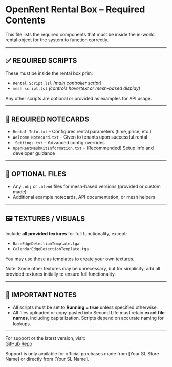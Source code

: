 # OpenRent Rental Box – Required Contents

This file lists the required components that must be inside the in-world rental object for the system to function correctly.

---

## ✅ REQUIRED SCRIPTS
These must be inside the rental box prim:
- `Rental Script.lsl` *(main controller script)*
- `mesh script.lsl` *(controls hovertext or mesh-based display)*

Any other scripts are optional or provided as examples for API usage.

---

## 📄 REQUIRED NOTECARDS
- `Rental Info.txt` – Configures rental parameters (time, price, etc.)
- `Welcome Notecard.txt` – Given to tenants upon successful rental
- `_Settings.txt` – Advanced config overrides
- `OpenRentMeshKitInformation.txt` – (Recommended) Setup info and developer guidance

---

## 🔧 OPTIONAL FILES
- Any `.obj` or `.blend` files for mesh-based versions (provided or custom made)
- Additional example notecards, API documentation, or mesh helpers

---

## 🖼️ TEXTURES / VISUALS
Include **all provided textures** for full functionality, except:
- `BaseEdgeDetectionTemplate.tga`
- `CalendarEdgeDetectionTemplate.tga`

You may use those as templates to create your own textures.

Note: Some other textures may be unnecessary, but for simplicity, add all provided textures initially to ensure full functionality.

---

## 💬 IMPORTANT NOTES
- All scripts must be set to **Running = true** unless specified otherwise.
- All files uploaded or copy-pasted into Second Life must retain **exact file names**, including capitalization. Scripts depend on accurate naming for lookups.

---

For support or the latest version, visit:  
[GitHub Repo](https://github.com/wolfcatalyst/OpenRent-OpenSource-SL-Rental-System)

Support is only available for official purchases made from [Your SL Store Name] or directly from [Your SL Name].
